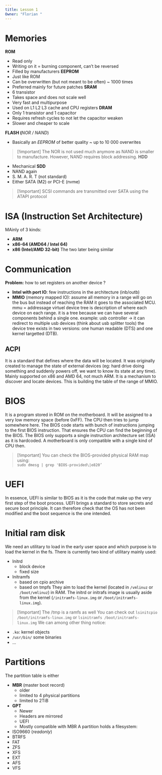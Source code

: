 ```yaml
---
title: Lesson 1
Owner: "Florian "
---
```

# Memories
**ROM**
- Read only
- Writing on it = burning component, can’t be reversed
- Filled by manufacturers
**EEPROM**
- Just like ROM
- Can be overwritten (but not meant to be often) ~ 1000 times
- Preferred mainly for future patches
**SRAM**
- 6 transistor
- Takes space and does not scale well
- Very fast and multipurpose
- Used on L1 L2 L3 cache and CPU registers
**DRAM**
- Only 1 transistor and 1 capacitor
- Requires refresh cycles to not let the capacitor weaken
- Slower and cheaper to scale
  
**FLASH (**_NOR / NAND_)
- Basically an _EEPROM_ of better quality ~ up to 10 000 overwrites

> [!important] The NOR is not used much anymore as NAND is smaller to manufacture. However, NAND requires block addressing.
**HDD**
- Mechanical
**SDD**
- NAND again
- S. M. A. R. T (not standard)
- Either SATA (M2) or PCI-E (nvme)

> [!important] SCSI commands are transmitted over SATA using the ATAPI protocol
# ISA (Instruction Set Architecture)
MAinly of 3 kinds:
- **ARM**
- **x86-64 (AMD64 / Intel 64)**
- **x86 (Intel/AMD 32-bit)**
The two later being similar
# Communication
**Problem:** how to set registers on another device ?
- **Intel with port IO**: few instructions in the architecture (inb/outb)
- **MMIO** (memory mapped IO): assume all memory in a range will go on the bus but instead of reaching the RAM it goes to the associated MCU.
mmu = addressage virtuel
device tree is description of where each device on each range.
it is a tree because we can have several components behind a single one.
example: usb controller → it can redirect to multiple usb devices (think about usb splitter tools)
the device tree exists in two versions: one human readable (DTS) and one kernel targetted (DTB).
## ACPI
It is a standard that defines where the data will be located. It was originally created to manage the state of external devices (eg: hard drive doing something and suddenly powers off, we want to know its state at any time).
Mainly supported on x86 and AMD 64, not much ARM.
It is a mechanism to discover and locate devices. This is building the table of the range of MMIO.
# BIOS
It is a program stored in ROM on the motherboard. It will be assigned to a very low memory space (before 0xFF). The CPU then tries to jump somewhere here. The BIOS code starts with bunch of instructions jumping to the first BIOS instruction. That ensures the CPU can find the beginning of the BIOS.
The BIOS only supports a single instruction architecture set (ISA) as it is hardcoded. A motherboard is only compatible with a single kind of CPU then.

> [!important] You can check the BIOS-provided physical RAM map using:<br>`sudo dmesg | grep 'BIOS-provided\|e820’`
# UEFI
In essence, UEFI is similar to BIOS as it is the code that make up the very first step of the boot process.
UEFI brings a standard to store secrets and secure boot principle. It can therefore check that the OS has not been modified and the boot sequence is the one intended.
  
# Initial ram disk
We need an utilitary to load in the early user space and which purpose is to load the kernel in the fs.
There is currently two kind of utilitary mainly used:
- Initrd
    - block device
    - fixed size
- Initramfs
    - based on cpio archive
    - based on tmpfs
They aim to load the kernel (located in `/vmlinuz` or `/boot/vmlinuz`) in RAM. The initrd or initrafs image is usually aside from the kernel (`/initramfs-linux.img` or `/boot/initramfs-linux.img`).

> [!important] The /tmp is a ramfs as well
You can check out
`lsinitcpio /boot/initramfs-linux.img` or `lsinitramfs /boot/initramfs-linux.img`
We can among other thing notice:
- `.ko`: kernel objects
- `/usr/bin/` some binaries
- …
# Partitions
The partition table is either
- **MBR** (master boot record)
    - older
    - limited to 4 physical partitions
    - limited to 2TiB
- **GPT**
    - Newer
    - Headers are mirrored
    - UEFI
    - Mostly compatible with MBR
A partition holds a filesystem:
- ISO9660 (_readonly_)
- BTRFS
- FAT
- ZFS
- XFS
- EXT
- AFS
- VFS